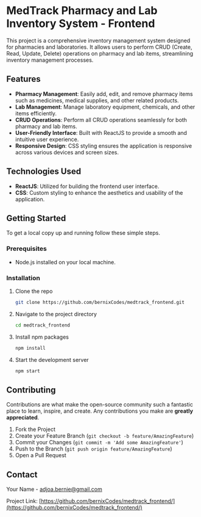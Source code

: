 
# MedTrack Pharmacy and Lab Inventory System - Frontend

This project is a comprehensive inventory management system designed for pharmacies and laboratories. It allows users to perform CRUD (Create, Read, Update, Delete) operations on pharmacy and lab items, streamlining inventory management processes.

## Features

- **Pharmacy Management**: Easily add, edit, and remove pharmacy items such as medicines, medical supplies, and other related products.
- **Lab Management**: Manage laboratory equipment, chemicals, and other items efficiently.
- **CRUD Operations**: Perform all CRUD operations seamlessly for both pharmacy and lab items.
- **User-Friendly Interface**: Built with ReactJS to provide a smooth and intuitive user experience.
- **Responsive Design**: CSS styling ensures the application is responsive across various devices and screen sizes.

## Technologies Used

- **ReactJS**: Utilized for building the frontend user interface.
- **CSS**: Custom styling to enhance the aesthetics and usability of the application.

## Getting Started

To get a local copy up and running follow these simple steps.

### Prerequisites

- Node.js installed on your local machine.

### Installation

1. Clone the repo
   ```sh
   git clone https://github.com/bernixCodes/medtrack_frontend.git
   ```
2. Navigate to the project directory
   ```sh
   cd medtrack_frontend
   ```
3. Install npm packages
   ```sh
   npm install
   ```
4. Start the development server
   ```sh
   npm start
   ```

## Contributing

Contributions are what make the open-source community such a fantastic place to learn, inspire, and create. Any contributions you make are **greatly appreciated**.

1. Fork the Project
2. Create your Feature Branch (`git checkout -b feature/AmazingFeature`)
3. Commit your Changes (`git commit -m 'Add some AmazingFeature'`)
4. Push to the Branch (`git push origin feature/AmazingFeature`)
5. Open a Pull Request


## Contact

Your Name - [adjoa.bernie@gmail.com](mailto:adjoa.bernie@gmail.com)

Project Link: [https://github.com/bernixCodes/medtrack_frontend/](https://github.com/bernixCodes/medtrack_frontend/)

